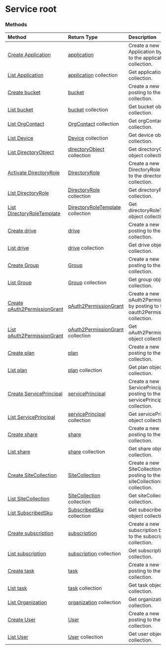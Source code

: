 # Service root


### Methods

| Method		   | Return Type	|Description|
|:---------------|:--------|:----------|
|[Create Application](../api/application_post_applications.md) |[application](application.md)| Create a new Application by posting to the applications collection.|
|[List Application](../api/application_list.md) | [application](application.md) collection |Get application object collection. |
|[Create bucket](../api/bucket_post_buckets.md) |[bucket](bucket.md)| Create a new bucket by posting to the buckets collection.|
|[List bucket](../api/bucket_list.md) | [bucket](bucket.md) collection |Get bucket object collection. |
|[List OrgContact](../api/orgcontact_list.md) | [OrgContact](orgcontact.md) collection |Get orgContact object collection. |
|[List Device](../api/device_list.md) | [Device](device.md) collection |Get device object collection. |
|[List DirectoryObject](../api/directoryobject_list.md) | [directoryObject](directoryobject.md) collection |Get directoryObject object collection. |
|[Activate DirectoryRole](../api/directoryrole_post_directoryroles.md) |[DirectoryRole](directoryrole.md)| Create a new DirectoryRole by posting to the directoryRoles collection.|
|[List DirectoryRole](../api/directoryrole_list.md) | [DirectoryRole](directoryrole.md) collection |Get directoryRole object collection. |
|[List DirectoryRoleTemplate](../api/directoryroletemplate_list.md) | [DirectoryRoleTemplate](directoryroletemplate.md) collection |Get directoryRoleTemplate object collection. |
|[Create drive](../api/drive_post_drives.md) |[drive](drive.md)| Create a new drive by posting to the drives collection.|
|[List drive](../api/drive_list.md) | [drive](drive.md) collection |Get drive object collection. |
|[Create Group](../api/group_post_groups.md) |[Group](group.md)| Create a new Group by posting to the groups collection.|
|[List Group](../api/group_list.md) | [Group](group.md) collection |Get group object collection. |
|[Create oAuth2PermissionGrant](../api/oauth2permissiongrant_post_oauth2permissiongrants.md) |[oAuth2PermissionGrant](oauth2permissiongrant.md)| Create a new oAuth2PermissionGrant by posting to the oauth2PermissionGrants collection.|
|[List oAuth2PermissionGrant](../api/oauth2permissiongrant_list.md) | [oAuth2PermissionGrant](oauth2permissiongrant.md) collection |Get oAuth2PermissionGrant object collection. |
|[Create plan](../api/plan_post_plans.md) |[plan](plan.md)| Create a new plan by posting to the plans collection.|
|[List plan](../api/plan_list.md) | [plan](plan.md) collection |Get plan object collection. |
|[Create ServicePrincipal](../api/serviceprincipal_post_serviceprincipals.md) |[servicePrincipal](serviceprincipal.md)| Create a new ServicePrincipal by posting to the servicePrincipals collection.|
|[List ServicePrincipal](../api/serviceprincipal_list.md) | [servicePrincipal](serviceprincipal.md) collection |Get servicePrincipal object collection. |
|[Create share](../api/share_post_shares.md) |[share](share.md)| Create a new share by posting to the shares collection.|
|[List share](../api/share_list.md) | [share](share.md) collection |Get share object collection. |
|[Create SiteCollection](../api/sitecollection_post_sitecollections.md) |[SiteCollection](sitecollection.md)| Create a new SiteCollection by posting to the siteCollections collection.|
|[List SiteCollection](../api/sitecollection_list.md) | [SiteCollection](sitecollection.md) collection |Get siteCollection object collection. |
|[List SubscribedSku](../api/subscribedsku_list.md) | [SubscribedSku](subscribedsku.md) collection |Get subscribedSku object collection. |
|[Create subscription](../api/subscription_post_subscriptions.md) |[subscription](subscription.md)| Create a new subscription by posting to the subscriptions collection.|
|[List subscription](../api/subscription_list.md) | [subscription](subscription.md) collection |Get subscription object collection. |
|[Create task](../api/task_post_tasks.md) |[task](task.md)| Create a new task by posting to the tasks collection.|
|[List task](../api/task_list.md) | [task](task.md) collection |Get task object collection. |
|[List Organization](../api/organization_list.md) | [organization](organization.md) collection |Get organization object collection. |
|[Create User](../api/user_post_users.md) |[User](user.md)| Create a new User by posting to the users collection.|
|[List User](../api/user_list.md) | [User](user.md) collection |Get user object collection. |

<!-- uuid: 8fcb5dbc-d5aa-4681-8e31-b001d5168d79
2015-10-25 14:57:30 UTC -->
<!-- {
  "type": "#page.annotation",
  "description": "Service root",
  "keywords": "",
  "section": "documentation",
  "tocPath": ""
}-->